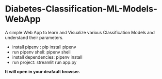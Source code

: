 # Diabetes-Classification-ML-Models-WebApp
A simple Web App to learn and Visualize various Classification Models and understand their parameters.

* install pipenv : pip install pipenv
* run pipenv shell: pipenv shell
* install dependencies: pipenv install
* run project: streamlit run app.py

**It will open in your deafault browser.**
